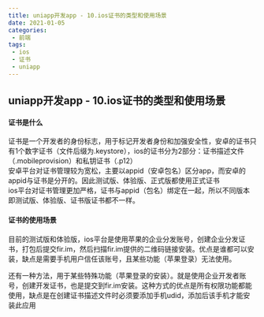 ```yaml
--- 
title: uniapp开发app - 10.ios证书的类型和使用场景
date: 2021-01-05
categories: 
 - 前端
tags: 
 - ios
 - 证书
 - uniapp
---
```


## uniapp开发app - 10.ios证书的类型和使用场景

#### 证书是什么
证书是一个开发者的身份标志，用于标记开发者身份和加强安全性，安卓的证书只有1个数字证书（文件后缀为.keystore），ios的证书分为2部分：证书描述文件（.mobileprovision）和私钥证书（.p12）<br>
安卓平台对证书管理较为宽松，主要以appid（安卓包名）区分app，而安卓的appid与证书是分开的。因此测试版、体验版、正式版都使用正式证书<br>
ios平台对证书管理更加严格，证书与appid（包名）绑定在一起，所以不同版本即测试版、体验版、证书版证书都不一样。<br>

#### 证书的使用场景
目前的测试版和体验版，ios平台是使用苹果的企业分发账号，创建企业分发证书，打包后提交fir.im，然后扫描fir.im提供的二维码链接安装。优点是谁都可以安装，缺点是需要手机用户信任该账号，且某些功能（苹果登录）无法使用。<br>


还有一种方法，用于某些特殊功能（苹果登录的安装）。就是使用企业开发者账号，创建开发证书，也是提交到fir.im安装。这种方式的优点是所有权限功能都能使用，缺点是在创建证书描述文件时必须要添加手机udid，添加后该手机才能安装此应用

